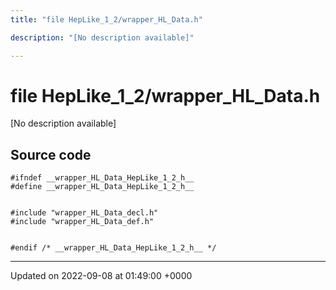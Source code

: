 ```yaml
---
title: "file HepLike_1_2/wrapper_HL_Data.h"

description: "[No description available]"

---
```


# file HepLike_1_2/wrapper_HL_Data.h

[No description available]




## Source code

```
#ifndef __wrapper_HL_Data_HepLike_1_2_h__
#define __wrapper_HL_Data_HepLike_1_2_h__


#include "wrapper_HL_Data_decl.h"
#include "wrapper_HL_Data_def.h"


#endif /* __wrapper_HL_Data_HepLike_1_2_h__ */
```


-------------------------------

Updated on 2022-09-08 at 01:49:00 +0000
